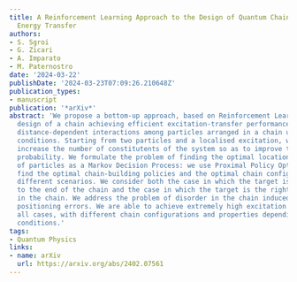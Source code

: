 ```yaml
---
title: A Reinforcement Learning Approach to the Design of Quantum Chains for Optimal
  Energy Transfer
authors:
- S. Sgroi
- G. Zicari
- A. Imparato
- M. Paternostro
date: '2024-03-22'
publishDate: '2024-03-23T07:09:26.210648Z'
publication_types:
- manuscript
publication: '*arXiv*'
abstract: 'We propose a bottom-up approach, based on Reinforcement Learning, to the
  design of a chain achieving efficient excitation-transfer performances. We assume
  distance-dependent interactions among particles arranged in a chain under tight-binding
  conditions. Starting from two particles and a localised excitation, we gradually
  increase the number of constitutents of the system so as to improve the transfer
  probability. We formulate the problem of finding the optimal locations and numbers
  of particles as a Markov Decision Process: we use Proximal Policy Optimization to
  find the optimal chain-building policies and the optimal chain configurations under
  different scenarios. We consider both the case in which the target is a sink connected
  to the end of the chain and the case in which the target is the right-most particle
  in the chain. We address the problem of disorder in the chain induced by particle
  positioning errors. We are able to achieve extremely high excitation transfer in
  all cases, with different chain configurations and properties depending on the specific
  conditions.'
tags:
- Quantum Physics
links:
- name: arXiv
  url: https://arxiv.org/abs/2402.07561
---
```

